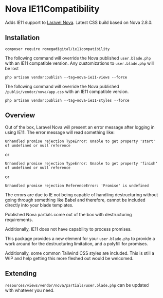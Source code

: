 # Nova IE11Compatibility
Adds IE11 support to [Laravel Nova](https://nova.laravel.com). Latest CSS build based on Nova 2.8.0.

## Installation

`composer require romegadigital/ie11compatibility`

The following command will override the Nova published `user.blade.php` with an IE11 compatible version. Any customizations to `user.blade.php` will be lost

`php artisan vendor:publish --tag=nova-ie11-views --force`

The following command will override the Nova published `/public/vendor/nova/app.css` with an IE11 compatible version. 

`php artisan vendor:publish --tag=nova-ie11-styles --force`

## Overview
Out of the box, Laravel Nova will present an error message after logging in using IE11. The error message will read something like:

```
Unhandled promise rejection TypeError: Unable to get property 'start' of undefined or null reference
```
or

```
Unhandled promise rejection TypeError: Unable to get property 'finish' of undefined or null reference
```
or
```
Unhandled promise rejection ReferenceError: 'Promise' is undefined
```

The errors are due to IE not being capable of handling destructuring without going through something like Babel and therefore, cannot be included directly into your blade templates. 

Published Nova partials come out of the box with destructuring requirements. 

Additionally, IE11 does not have capability to process promises. 

This package provides a new element for your `user.blade.php` to provide a work around for the destructuring limitation, and a polyfill for promises.

Additionally, some common Tailwind CSS styles are included. This is still a WIP and help getting this more fleshed out would be welcomed.

## Extending

`resources/views/vendor/nova/partials/user.blade.php` can be updated with whatever you need.

